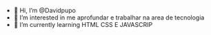 - 👋 Hi, I’m @Davidpupo
- 👀 I’m interested in me aprofundar e trabalhar na area de tecnologia 
- 🌱 I’m currently learning  HTML CSS E JAVASCRIP

<!---
Davidpupo/Davidpupo is a ✨ special ✨ repository because its `README.md` (this file) appears on your GitHub profile.
You can click the Preview link to take a look at your changes.
--->
